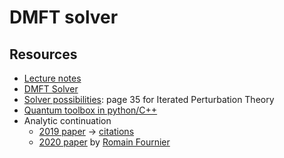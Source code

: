 # DMFT solver

## Resources
- [Lecture notes](https://icfp.xif.fr/files/modern-electronic-structure-methods/lecture-notes-on-dmft.pdf)
- [DMFT Solver](https://github.com/cometscome/DMFT_withJulia)
- [Solver possibilities](https://www.theorie.physik.uni-muenchen.de/activities/schools/archiv/asc_school_17/extramaterial/parcollet_slides_3.pdf): page 35 for Iterated Perturbation Theory
- [Quantum toolbox in python/C++](https://triqs.github.io/triqs/latest/)
- Analytic continuation
   - [2019 paper](https://arxiv.org/abs/1806.03841) -> [citations](https://scholar.google.co.il/scholar?oi=bibs&hl=en&cites=18149676228975098363)
   - [2020 paper](https://actu.epfl.ch/news/le-machine-learning-pour-les-problemes-de-prolonge/) by [Romain Fournier](https://www.linkedin.com/in/romain-fournier-08466895)
